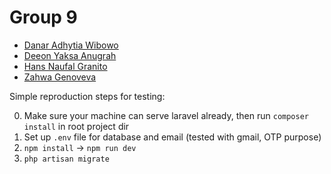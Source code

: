 # Group 9

- [Danar Adhytia Wibowo](https://github.com/danaradhytia)
- [Deeon Yaksa Anugrah](https://github.com/skuuzie)
- [Hans Naufal Granito](https://github.com/hng011)
- [Zahwa Genoveva](https://github.com/Awaviviana09)

Simple reproduction steps for testing:

0. Make sure your machine can serve laravel already, then run `composer install` in root project dir
1. Set up `.env` file for database and email (tested with gmail, OTP purpose)
2. `npm install` -> `npm run dev`
3. `php artisan migrate`